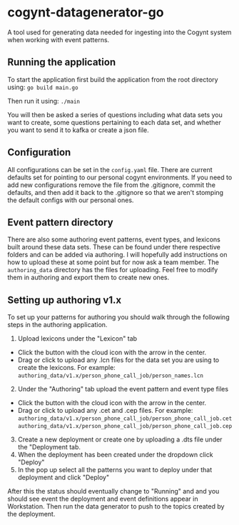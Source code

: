 # cogynt-datagenerator-go

A tool used for generating data needed for ingesting into the Cogynt system when working with event patterns.

## Running the application

To start the application first build the application from the root directory using:
`go build main.go`

Then run it using:
`./main`

You will then be asked a series of questions including what data sets you want to create, some questions pertaining to each data set, and whether you want to send it to kafka or create a json file.

## Configuration

All configurations can be set in the `config.yaml` file. There are current defaults set for pointing to our personal cogynt environments. If you need to add new configurations remove the file from the .gitignore, commit the defaults, and then add it back to the .gitignore so that we aren't stomping the default configs with our personal ones.

## Event pattern directory

There are also some authoring event patterns, event types, and lexicons built around these data sets. These can be found under there respective folders and can be added via authoring. I will hopefully add instructions on how to upload these at some point but for now ask a team member. The `authoring_data` directory has the files for uploading. Feel free to modify them in authoring and export them to create new ones.

## Setting up authoring v1.x

To set up your patterns for authoring you should walk through the following steps in the authoring application.

1. Upload lexicons under the "Lexicon" tab

- Click the button with the cloud icon with the arrow in the center.
- Drag or click to upload any .lcn files for the data set you are using to create the lexicons. For example:
  `authoring_data/v1.x/person_phone_call_job/person_names.lcn`

2. Under the "Authoring" tab upload the event pattern and event type files

- Click the button with the cloud icon with the arrow in the center.
- Drag or click to upload any .cet and .cep files. For example:
  `authoring_data/v1.x/person_phone_call_job/person_phone_call_job.cet`
  `authoring_data/v1.x/person_phone_call_job/person_phone_call_job.cep`

3. Create a new deployment or create one by uploading a .dts file under the "Deployment tab.
4. When the deployment has been created under the dropdown click "Deploy"
5. In the pop up select all the patterns you want to deploy under that deployment and click "Deploy"

After this the status should eventually change to "Running" and and you should see event the deployment and event definitions appear in Workstation. Then run the data generator to push to the topics created by the deployment.
